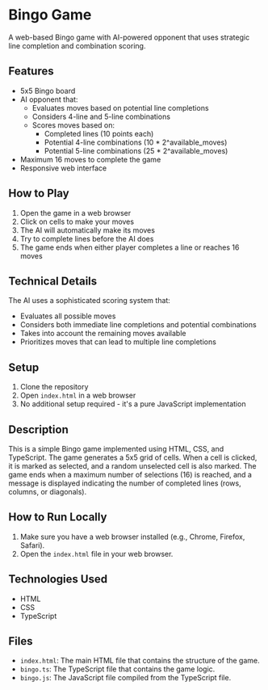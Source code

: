 # Bingo Game

A web-based Bingo game with AI-powered opponent that uses strategic line completion and combination scoring.

## Features

- 5x5 Bingo board
- AI opponent that:
  - Evaluates moves based on potential line completions
  - Considers 4-line and 5-line combinations
  - Scores moves based on:
    - Completed lines (10 points each)
    - Potential 4-line combinations (10 * 2^available_moves)
    - Potential 5-line combinations (25 * 2^available_moves)
- Maximum 16 moves to complete the game
- Responsive web interface

## How to Play

1. Open the game in a web browser
2. Click on cells to make your moves
3. The AI will automatically make its moves
4. Try to complete lines before the AI does
5. The game ends when either player completes a line or reaches 16 moves

## Technical Details

The AI uses a sophisticated scoring system that:
- Evaluates all possible moves
- Considers both immediate line completions and potential combinations
- Takes into account the remaining moves available
- Prioritizes moves that can lead to multiple line completions

## Setup

1. Clone the repository
2. Open `index.html` in a web browser
3. No additional setup required - it's a pure JavaScript implementation

## Description

This is a simple Bingo game implemented using HTML, CSS, and TypeScript. The game generates a 5x5 grid of cells. When a cell is clicked, it is marked as selected, and a random unselected cell is also marked. The game ends when a maximum number of selections (16) is reached, and a message is displayed indicating the number of completed lines (rows, columns, or diagonals).

## How to Run Locally

1.  Make sure you have a web browser installed (e.g., Chrome, Firefox, Safari).
2.  Open the `index.html` file in your web browser.

## Technologies Used

*   HTML
*   CSS
*   TypeScript

## Files

*   `index.html`: The main HTML file that contains the structure of the game.
*   `bingo.ts`: The TypeScript file that contains the game logic.
*   `bingo.js`: The JavaScript file compiled from the TypeScript file.
